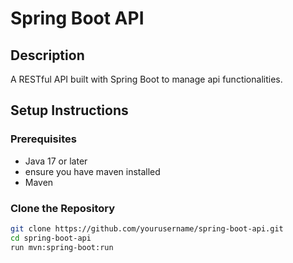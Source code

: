 # Spring Boot API

## Description
A RESTful API built with Spring Boot to manage api  functionalities.

## Setup Instructions

### Prerequisites
- Java 17 or later
- ensure you have maven installed
- Maven

### Clone the Repository
```bash
git clone https://github.com/yourusername/spring-boot-api.git
cd spring-boot-api
run mvn:spring-boot:run
